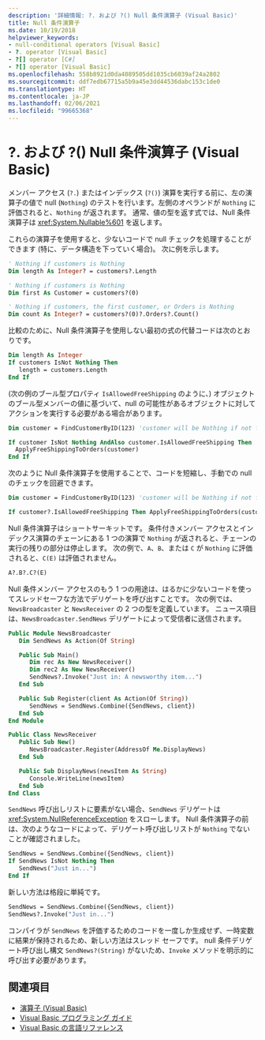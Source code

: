```yaml
---
description: '詳細情報: ?. および ?() Null 条件演算子 (Visual Basic)'
title: Null 条件演算子
ms.date: 10/19/2018
helpviewer_keywords:
- null-conditional operators [Visual Basic]
- ?. operator [Visual Basic]
- ?[] operator [C#]
- ?[] operator [Visual Basic]
ms.openlocfilehash: 558b8921d0da4089505dd1035cb6039af24a2802
ms.sourcegitcommit: ddf7edb67715a5b9a45e3dd44536dabc153c1de0
ms.translationtype: HT
ms.contentlocale: ja-JP
ms.lasthandoff: 02/06/2021
ms.locfileid: "99665368"
---
```

# <a name="-and--null-conditional-operators-visual-basic"></a>?. および ?() Null 条件演算子 (Visual Basic)

メンバー アクセス (`?.`) またはインデックス (`?()`) 演算を実行する前に、左の演算子の値で null (`Nothing`) のテストを行います。左側のオペランドが `Nothing` に評価されると、`Nothing` が返されます。 通常、値の型を返す式では、Null 条件演算子は <xref:System.Nullable%601> を返します。

これらの演算子を使用すると、少ないコードで null チェックを処理することができます (特に、データ構造を下っていく場合)。 次に例を示します。

```vb
' Nothing if customers is Nothing
Dim length As Integer? = customers?.Length

' Nothing if customers is Nothing
Dim first As Customer = customers?(0)

' Nothing if customers, the first customer, or Orders is Nothing
Dim count As Integer? = customers?(0)?.Orders?.Count()
```

比較のために、Null 条件演算子を使用しない最初の式の代替コードは次のとおりです。

```vb
Dim length As Integer
If customers IsNot Nothing Then
   length = customers.Length
End If
```

(次の例のブール型プロパティ `IsAllowedFreeShipping` のように、) オブジェクトのブール型メンバーの値に基づいて、null の可能性があるオブジェクトに対してアクションを実行する必要がある場合があります。

```vb
Dim customer = FindCustomerByID(123) 'customer will be Nothing if not found.

If customer IsNot Nothing AndAlso customer.IsAllowedFreeShipping Then
  ApplyFreeShippingToOrders(customer)
End If
```

次のように Null 条件演算子を使用することで、コードを短縮し、手動での null のチェックを回避できます。

```vb
Dim customer = FindCustomerByID(123) 'customer will be Nothing if not found.

If customer?.IsAllowedFreeShipping Then ApplyFreeShippingToOrders(customer)
```

Null 条件演算子はショートサーキットです。  条件付きメンバー アクセスとインデックス演算のチェーンにある 1 つの演算で `Nothing` が返されると、チェーンの実行の残りの部分は停止します。  次の例で、`A`、`B`、または `C` が `Nothing` に評価されると、`C(E)` は評価されません。

```vb
A?.B?.C?(E)
```

Null 条件メンバー アクセスのもう 1 つの用途は、はるかに少ないコードを使ってスレッドセーフな方法でデリゲートを呼び出すことです。  次の例では、`NewsBroadcaster` と `NewsReceiver` の 2 つの型を定義しています。 ニュース項目は、`NewsBroadcaster.SendNews` デリゲートによって受信者に送信されます。

```vb
Public Module NewsBroadcaster
   Dim SendNews As Action(Of String)

   Public Sub Main()
      Dim rec As New NewsReceiver()
      Dim rec2 As New NewsReceiver()
      SendNews?.Invoke("Just in: A newsworthy item...")
   End Sub

   Public Sub Register(client As Action(Of String))
      SendNews = SendNews.Combine({SendNews, client})
   End Sub
End Module

Public Class NewsReceiver
   Public Sub New()
      NewsBroadcaster.Register(AddressOf Me.DisplayNews)
   End Sub

   Public Sub DisplayNews(newsItem As String)
      Console.WriteLine(newsItem)
   End Sub
End Class
```

`SendNews` 呼び出しリストに要素がない場合、`SendNews` デリゲートは <xref:System.NullReferenceException> をスローします。 Null 条件演算子の前は、次のようなコードによって、デリゲート呼び出しリストが `Nothing` でないことが確認されました。

```vb
SendNews = SendNews.Combine({SendNews, client})
If SendNews IsNot Nothing Then
   SendNews("Just in...")
End If
```

新しい方法は格段に単純です。

```vb
SendNews = SendNews.Combine({SendNews, client})
SendNews?.Invoke("Just in...")
```

コンパイラが `SendNews` を評価するためのコードを一度しか生成せず、一時変数に結果が保持されるため、新しい方法はスレッド セーフです。 null 条件デリゲート呼び出し構文 `SendNews?(String)` がないため、`Invoke` メソッドを明示的に呼び出す必要があります。

## <a name="see-also"></a>関連項目

- [演算子 (Visual Basic)](index.md)
- [Visual Basic プログラミング ガイド](../../programming-guide/index.md)
- [Visual Basic の言語リファレンス](../index.md)
